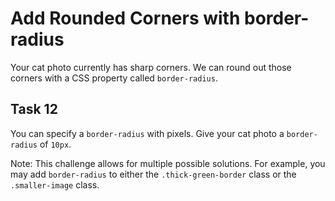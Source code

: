 # Add Rounded Corners with border-radius
Your cat photo currently has sharp corners. We can round out those corners with a CSS property called `border-radius`.
## Task 12
You can specify a `border-radius` with pixels. Give your cat photo a `border-radius` of `10px`.

Note: This challenge allows for multiple possible solutions. For example, you may add `border-radius` to either the `.thick-green-border` class or the `.smaller-image` class.



